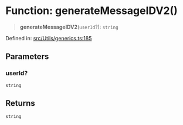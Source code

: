 # Function: generateMessageIDV2()

> **generateMessageIDV2**(`userId`?): `string`

Defined in: [src/Utils/generics.ts:185](https://github.com/Fokusdotid/Baileys/blob/db1d3e5f41e9eede5877460f9adbb0224021575c/src/Utils/generics.ts#L185)

## Parameters

### userId?

`string`

## Returns

`string`
